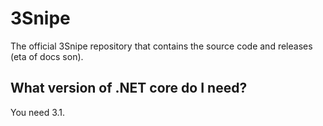 # 3Snipe
The official 3Snipe repository that contains the source code and releases (eta of docs son).

## What version of .NET core do I need?
You need 3.1.
